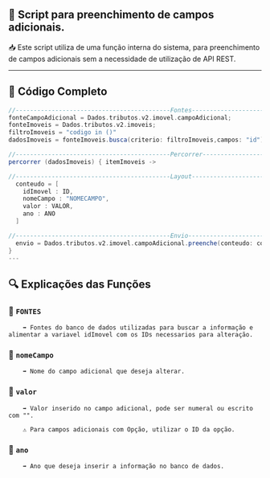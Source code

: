 ## 📄 Script para preenchimento de campos adicionais.

📥 Este script utiliza de uma função interna do sistema, para preenchimento de campos adicionais sem a necessidade de utilização de API REST.


---

## 🧠 Código Completo

```groovy
//-------------------------------------------Fontes---------------------------------------------//
fonteCampoAdicional = Dados.tributos.v2.imovel.campoAdicional;
fonteImoveis = Dados.tributos.v2.imoveis;
filtroImoveis = "codigo in ()"
dadosImoveis = fonteImoveis.busca(criterio: filtroImoveis,campos: "id")

//-------------------------------------------Percorrer-------------------------------------------//
percorrer (dadosImoveis) { itemImoveis ->

//-------------------------------------------Layout----------------------------------------------//
  conteudo = [
    idImovel : ID,
    nomeCampo : "NOMECAMPO",
    valor : VALOR,
    ano : ANO
  ]

//-------------------------------------------Envio-----------------------------------------------//
  envio = Dados.tributos.v2.imovel.campoAdicional.preenche(conteudo: conteudo) 
}
---

```
## 🔍 Explicações das Funções

### 🔄 `FONTES`

        ➡️ Fontes do banco de dados utilizadas para buscar a informação e alimentar a variavel idImovel com os IDs necessarios para alteração.

### 🔄 `nomeCampo`

        ➡️ Nome do campo adicional que deseja alterar.

        
### 🔄 `valor`

        ➡️ Valor inserido no campo adicional, pode ser numeral ou escrito com "".

        ⚠️ Para campos adicionais com Opção, utilizar o ID da opção.


### 🔄 `ano`
  
        ➡️ Ano que deseja inserir a informação no banco de dados.
